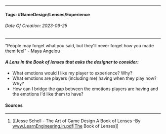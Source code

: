 __________________________________________________________________________
#### **Tags:** #GameDesign/Lenses/Experience
###### *Date Of Creation: 2023-09-25*
__________________________________________________________________________

"People may forget what you said, but they'll never forget how you made them feel" - Maya Angelou

#### ***A Lens in the Book of lenses that asks the designer to consider:***
- What emotions would I like my player to experience? Why?
- What emotions are players (including me) having when they play now? Why?
- How can I bridge the gap between the emotions players are having and the emotions I'd like them to have?
#### Sources
__________________________________________________________________________
1. [[Jesse Schell - The Art of Game Design A Book of Lenses -By www.LearnEngineering.in.pdf|The Book of Lenses]]